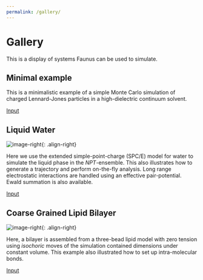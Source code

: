 ```yaml
---
permalink: /gallery/
---
```

<script src="https://cdnjs.cloudflare.com/ajax/libs/mathjax/2.7.0/MathJax.js?config=TeX-AMS-MML_HTMLorMML" type="text/javascript"></script>

# Gallery

This is a display of systems Faunus can be used to simulate.

## Minimal example

This is a minimalistic example of a simple Monte Carlo simulation of charged Lennard-Jones particles in
a high-dielectric continuum solvent.

<a href="https://github.com/mlund/faunus/blob/master/examples/minimal/minimal.yml" class="btn btn--primary">Input</a>

## Liquid Water

![image-right](https://www.dropbox.com/s/2m3499h4n7gp6q6/water-small.png?raw=1){: .align-right}

Here we use the extended simple-point-charge (SPC/E) model for water to simulate the liquid phase in the
_NPT_-ensemble. This also illustrates how to generate a trajectory and perform on-the-fly
analysis. Long range electrostatic interactions are handled using an effective pair-potential.
Ewald summation is also available.

<a href="https://github.com/mlund/faunus/blob/master/examples/water.yml" class="btn btn--primary">Input</a>

## Coarse Grained Lipid Bilayer

![image-right](https://www.dropbox.com/s/7ymnpf9t4w1nt48/membrane-3bead.jpg?raw=1){: .align-right}

Here, a bilayer is assembled from a three-bead lipid model with zero tension using _isochoric_ moves
of the simulation contained dimensions under constant volume. This example also illustrated how to
set up intra-molecular bonds.

<a href="https://github.com/mlund/faunus/blob/master/examples/membrane/membrane.yml" class="btn btn--primary">Input</a>

